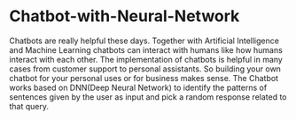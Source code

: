 # Chatbot-with-Neural-Network
Chatbots are really helpful these days. Together with Artificial Intelligence and Machine Learning chatbots can interact with humans like how humans interact with each other. 
The implementation of chatbots is helpful in many cases from customer support to personal assistants. 
So building your own chatbot for your personal uses or for business makes sense.
The Chatbot works based on DNN(Deep Neural Network) to identify the patterns of sentences given by the user as input and pick a random response related to that query.


